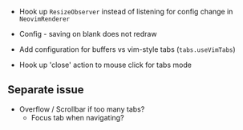 - Hook up `ResizeObserver` instead of listening for config change in `NeovimRenderer`

- Config - saving on blank does not redraw

- Add configuration for buffers vs vim-style tabs (`tabs.useVimTabs`)
- Hook up 'close' action to mouse click for tabs mode

## Separate issue
- Overflow / Scrollbar if too many tabs?
    - Focus tab when navigating?

